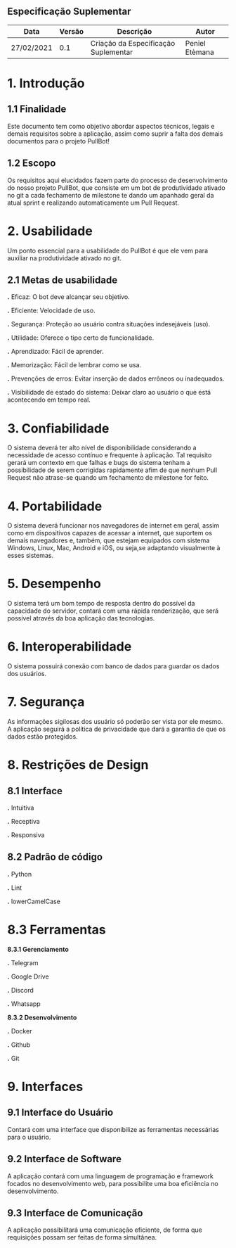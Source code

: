 ## **Especificação Suplementar**

|Data|  Versão|  Descrição|  Autor| 
|----|--------|-----------|-------|
27/02/2021| 0.1| Criação da Especificação Suplementar| Peniel Etèmana|

# 1. Introdução
## 1.1 Finalidade

Este documento tem como objetivo abordar aspectos técnicos, legais e demais requisitos sobre a aplicação, assim como suprir a falta dos demais documentos para o projeto PullBot! 


## 1.2 Escopo

Os requisitos aqui elucidados fazem parte do processo de desenvolvimento do nosso projeto PullBot, que consiste em um bot de produtividade ativado no git a cada fechamento de milestone te dando um apanhado geral da atual sprint e realizando automaticamente um Pull Request.
# 2. Usabilidade

Um ponto essencial para a usabilidade do PullBot é que ele vem para auxiliar na produtividade ativado no git.


## 2.1 Metas de usabilidade

  **.**  Eficaz: O bot deve alcançar seu objetivo.

  **.**  Eficiente: Velocidade de uso.

  **.**  Segurança: Proteção ao usuário contra situações indesejáveis (uso).

  **.**  Utilidade: Oferece o tipo certo de funcionalidade.

  **.**  Aprendizado: Fácil de aprender.

  **.**  Memorização: Fácil de lembrar como se usa.

  **.**  Prevenções de erros: Evitar inserção de dados errôneos ou inadequados.

  **.** Visibilidade de estado do sistema: Deixar claro ao usuário o que está acontecendo em tempo real.

# 3. Confiabilidade

O sistema deverá ter alto nível de disponibilidade considerando a necessidade de acesso contínuo e frequente à aplicação. Tal requisito gerará um contexto em que falhas e bugs do sistema tenham a possibilidade de serem corrigidas rapidamente afim de que nenhum Pull Request não atrase-se quando um fechamento de milestone for feito.


# 4. Portabilidade

O sistema deverá funcionar nos navegadores de internet em geral, assim como em dispositivos capazes de acessar a internet, que suportem os demais navegadores e, também, que estejam equipados com sistema Windows, Linux, Mac, Android e iOS, ou seja,se adaptando visualmente à esses sistemas.


# 5. Desempenho

O sistema terá um bom tempo de resposta dentro do possível da capacidade do servidor, contará com uma rápida renderização, que será possível através da boa aplicação das tecnologias.


# 6. Interoperabilidade

O sistema possuirá conexão com banco de dados para guardar os dados dos usuários.


# 7. Segurança

As informações sigilosas dos usuário só poderão ser vista por ele mesmo. A aplicação seguirá a política de privacidade que dará a garantia de que os dados estão protegidos.


# 8. Restrições de Design

## 8.1 Interface

  **.**  Intuitiva

  **.**  Receptiva

  **.**  Responsiva

## 8.2 Padrão de código

   **.** Python

   **.** Lint

   **.** lowerCamelCase

# 8.3 Ferramentas

**8.3.1 Gerenciamento**

  **.**  Telegram

  **.**  Google Drive

  **.**  Discord

  **.**  Whatsapp

**8.3.2 Desenvolvimento**

  **.**  Docker

  **.**  Github

  **.**  Git

# 9. Interfaces

## 9.1 Interface do Usuário

Contará com uma interface que disponibilize as ferramentas necessárias para o usuário.


## 9.2 Interface de Software

A aplicação contará com uma linguagem de programação e framework focados no desenvolvimento web, para possibilite uma boa eficiência no desenvolvimento.


## 9.3 Interface de Comunicação

A aplicação possibilitará uma comunicação eficiente, de forma que requisições possam ser feitas de forma simultânea.